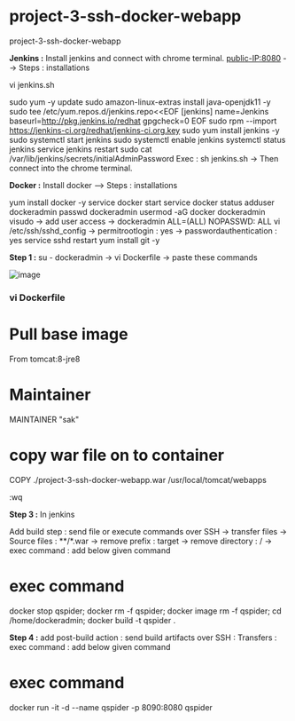 # project-3-ssh-docker-webapp
project-3-ssh-docker-webapp 

**Jenkins :** Install jenkins and connect with chrome terminal. <public-IP:8080> --> Steps : installations 

vi jenkins.sh 

sudo yum -y update
sudo amazon-linux-extras install java-openjdk11 -y
sudo tee /etc/yum.repos.d/jenkins.repo<<EOF
[jenkins]
name=Jenkins
baseurl=http://pkg.jenkins.io/redhat
gpgcheck=0
EOF
sudo rpm --import https://jenkins-ci.org/redhat/jenkins-ci.org.key
sudo yum install jenkins -y
sudo systemctl start jenkins
sudo systemctl enable jenkins
systemctl status jenkins
service jenkins restart
sudo cat /var/lib/jenkins/secrets/initialAdminPassword
Exec : sh jenkins.sh → Then connect into the chrome terminal.


**Docker :** Install docker  -->   Steps : installations

yum install docker -y
service docker start
service docker status
adduser dockeradmin
passwd dockeradmin
usermod -aG docker dockeradmin
visudo → add user access → dockeradmin ALL=(ALL) NOPASSWD: ALL
vi /etc/ssh/sshd_config → permitrootlogin : yes → passwordauthentication : yes 
service sshd restart
yum install git -y


**Step 1 :** su - dockeradmin → vi Dockerfile → paste these commands

![image](https://github.com/ajit40/project-3-ssh-docker-webapp/assets/120071904/0403172c-45fa-450c-abdd-8d05a5f78f22)

### vi Dockerfile
# Pull base image
From tomcat:8-jre8
# Maintainer
MAINTAINER "sak"
# copy war file on to container
COPY ./project-3-ssh-docker-webapp.war /usr/local/tomcat/webapps

:wq

**Step 3 :** In jenkins

Add build step : send file or execute commands over SSH → transfer files → Source files : **/*.war → remove prefix : target → remove directory : / → exec command : add below given command

# exec command
docker stop qspider;
docker rm -f qspider;
docker image rm -f qspider;
cd /home/dockeradmin;
docker build -t qspider .

**Step 4 :** add post-build action : send build artifacts over SSH : Transfers : exec command :  add below given command

# exec command
docker run -it -d --name qspider -p 8090:8080 qspider
